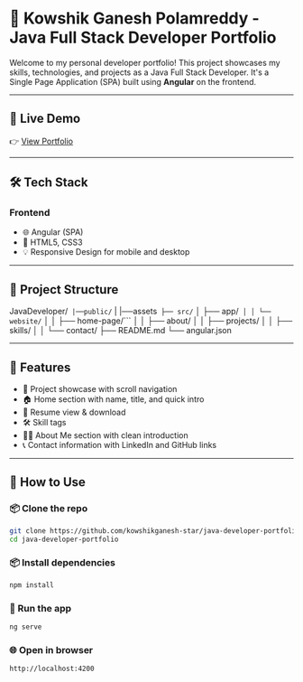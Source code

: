 # 💼 Kowshik Ganesh Polamreddy - Java Full Stack Developer Portfolio

Welcome to my personal developer portfolio! This project showcases my skills, technologies, and projects as a Java Full Stack Developer. It's a Single Page Application (SPA) built using **Angular** on the frontend.

---

## 🚀 Live Demo

👉 [View Portfolio](https://kowshikganesh-star.github.io/fullStack_developer_portfolio/)  

---

## 🛠️ Tech Stack

### Frontend
- 🌐 Angular (SPA)
- 🎨 HTML5, CSS3
- 💡 Responsive Design for mobile and desktop

---

## 📁 Project Structure

JavaDeveloper/```
|──public/```
| |──assets```
├── src/```
│ ├── app/```
│ │ └── website/```
│ │   ├── home-page/```
│ │   ├── about/
│ │   ├── projects/
│ │   ├── skills/
│ │   └── contact/
├── README.md
└── angular.json


---

## 📌 Features

- 📂 Project showcase with scroll navigation  
- 🏠 Home section with name, title, and quick intro
- 📄 Resume view & download  
- 🛠️ Skill tags  
- 🧑‍💼 About Me section with clean introduction  
- 📞 Contact information with LinkedIn and GitHub links  

---

## 📝 How to Use

### 📦 Clone the repo
```bash
git clone https://github.com/kowshikganesh-star/java-developer-portfolio.git
cd java-developer-portfolio
```
### 📦 Install dependencies
```bash
npm install
```
### 🚀 Run the app
```bash
ng serve
```
### 🌐 Open in browser
```bash
http://localhost:4200

```
